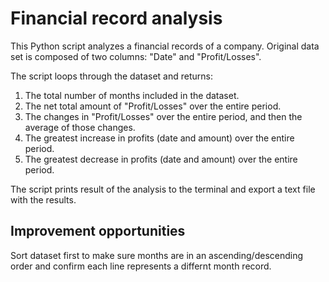 # Financial record analysis

This Python script analyzes a financial records of a company. 
Original data set is composed of two columns: "Date" and "Profit/Losses".

The script loops through the dataset and returns:
1. The total number of months included in the dataset.
2. The net total amount of "Profit/Losses" over the entire period.
3. The changes in "Profit/Losses" over the entire period, and then the average of those changes.
4. The greatest increase in profits (date and amount) over the entire period.
5. The greatest decrease in profits (date and amount) over the entire period.

The script prints result of the analysis to the terminal and export a text file with the results.

## Improvement opportunities
Sort dataset first to make sure months are in an ascending/descending order and confirm each line represents a differnt month record.